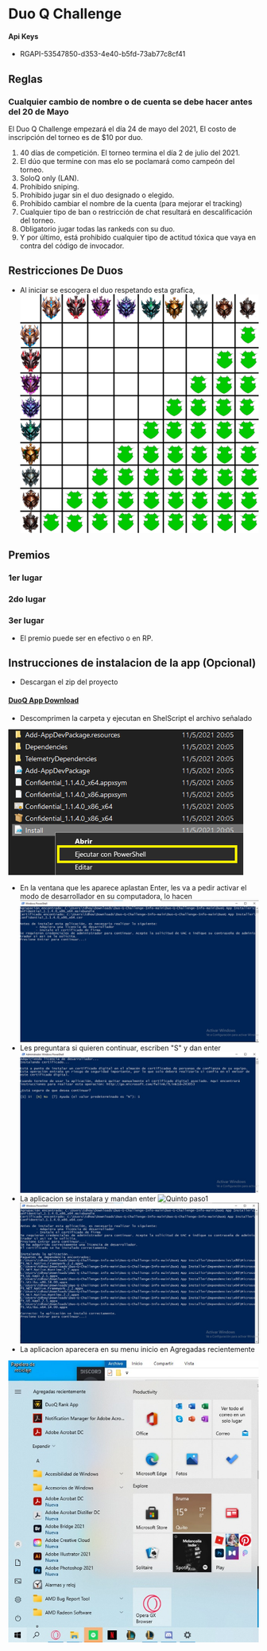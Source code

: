 # Duo Q Challenge
#### Api Keys
 - RGAPI-53547850-d353-4e40-b5fd-73ab77c8cf41
## Reglas
### Cualquier cambio de nombre o de cuenta se debe hacer antes del 20 de Mayo

El Duo Q Challenge empezará el día 24 de mayo del 2021, El costo de inscripción del torneo es de $10 por duo.

1. 40 días de competición. El torneo termina el día 2 de julio del 2021. 
2. El dúo que termine con mas elo se poclamará como campeón del torneo. 
3. SoloQ only (LAN).
4. Prohibido sniping.
5. Prohibido jugar sin el duo designado o elegido.
6. Prohibido cambiar el nombre de la cuenta (para mejorar el tracking)
7. Cualquier tipo de ban o restricción de chat resultará en descalificación del torneo. 
8. Obligatorio jugar todas las rankeds con su duo.
9. Y por último, está prohibido cualquier tipo de actitud tóxica que vaya en contra del código de invocador.
## Restricciones De Duos
- Al iniciar se escogera el duo respetando esta grafica, 
![Ranked Restrictions](https://github.com/Nselb/Duo-Q-Challenge-Info/blob/main/Assets/RestriccionesElo.png)
## Premios
### 1er lugar

### 2do lugar 

### 3er lugar 

- El premio puede ser en efectivo o en RP. 
## Instrucciones de instalacion de la app (Opcional)
- Descargan el zip del proyecto

#### [DuoQ App Download](https://downgit.github.io/#/home?url=https://github.com/Nselb/Duo-Q-Challenge-Info/tree/main/DuoQ%20App "DuoQ App Installer")
- Descomprimen la carpeta y ejecutan en ShelScript el archivo señalado

![Segundo paso](https://github.com/Nselb/Duo-Q-Challenge-Info/blob/main/Assets/Screen2.png)
- En la ventana que les aparece aplastan Enter, les va a pedir activar el modo de desarrollador en su computadora, lo hacen
![Tercer paso](https://github.com/Nselb/Duo-Q-Challenge-Info/blob/main/Assets/Screen4.jpg)
- Les preguntara si quieren continuar, escriben "S" y dan enter
![Cuarto paso](https://github.com/Nselb/Duo-Q-Challenge-Info/blob/main/Assets/Screen5.jpg)
- La aplicacion se instalara y mandan enter
![Quinto paso1](https://user-images.githubusercontent.com/70535124/118416909-70841580-b677-11eb-856f-5d7125c19df1.png)
![Quinto paso2](https://github.com/Nselb/Duo-Q-Challenge-Info/blob/main/Assets/Screen6.jpg)
- La aplicacion aparecera en su menu inicio en Agregadas recientemente

![Sexto paso](https://github.com/Nselb/Duo-Q-Challenge-Info/blob/main/Assets/Screen7.jpg)

